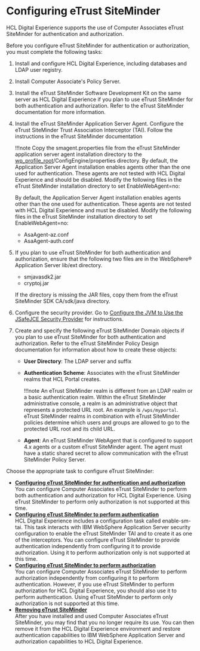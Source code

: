 # Configuring eTrust SiteMinder

HCL Digital Experience supports the use of Computer Associates eTrust SiteMinder for authentication and authorization.

Before you configure eTrust SiteMinder for authentication or authorization, you must complete the following tasks:

1.  Install and configure HCL Digital Experience, including databases and LDAP user registry.

2.  Install Computer Associate's Policy Server.

3.  Install the eTrust SiteMinder Software Development Kit on the same server as HCL Digital Experience if you plan to use eTrust SiteMinder for both authentication and authorization. Refer to the eTrust SiteMinder documentation for more information.

4.  Install the eTrust SiteMinder Application Server Agent. Configure the eTrust SiteMinder Trust Association Interceptor (TAI). Follow the instructions in the eTrust SiteMinder documentation

    !!!note
        Copy the smagent.properties file from the eTrust SiteMinder application server agent installation directory to the [wp\_profile\_root](../../../../../../../guide_me/wpsdirstr.md#wp_profile_rootwp)/ConfigEngine/properties directory. By default, the Application Server Agent installation enables agents other than the one used for authentication. These agents are not tested with HCL Digital Experience and should be disabled. Modify the following files in the eTrust SiteMinder installation directory to set EnableWebAgent=no:

    By default, the Application Server Agent installation enables agents other than the one used for authentication. These agents are not tested with HCL Digital Experience and must be disabled. Modify the following files in the eTrust SiteMinder installation directory to set EnableWebAgent=no:

    -   AsaAgent-az.conf
    -   AsaAgent-auth.conf

5.  If you plan to use eTrust SiteMinder for both authentication and authorization, ensure that the following two files are in the WebSphere® Application Server lib/ext directory.

    -   smjavasdk2.jar
    -   cryptoj.jar

    If the directory is missing the JAR files, copy them from the eTrust SiteMinder SDK CA/sdk/java directory.

6.  Configure the security provider. Go to [Configure the JVM to Use the JSafeJCE Security Provider](https://knowledge.broadcom.com/external/article/31084/jsafejce-is-not-installed-as-a-security.html) for instructions.

7.  Create and specify the following eTrust SiteMinder Domain objects if you plan to use eTrust SiteMinder for both authentication and authorization. Refer to the eTrust SiteMinder Policy Design documentation for information about how to create these objects:

    -   **User Directory**: The LDAP server and suffix
    -   **Authentication Scheme**: Associates with the eTrust SiteMinder realms that HCL Portal creates.

        !!!note
            An eTrust SiteMinder realm is different from an LDAP realm or a basic authentication realm. Within the eTrust SiteMinder administrative console, a realm is an administrative object that represents a protected URL root. An example is `/wps/myportal`. eTrust SiteMinder realms in combination with eTrust SiteMinder policies determine which users and groups are allowed to go to the protected URL root and its child URL.

    -   **Agent**: An eTrust SiteMinder WebAgent that is configured to support 4.x agents or a custom eTrust SiteMinder agent. The agent must have a static shared secret to allow communication with the eTrust SiteMinder Policy Server.

Choose the appropriate task to configure eTrust SiteMinder:

-   **[Configuring eTrust SiteMinder for authentication and authorization](conf_sit.md)**  
You can configure Computer Associates eTrust SiteMinder to perform both authentication and authorization for HCL Digital Experience. Using eTrust SiteMinder to perform only authorization is not supported at this time.
-   **[Configuring eTrust SiteMinder to perform authentication](sit_setup_auth.md)**  
HCL Digital Experience includes a configuration task called enable-sm-tai. This task interacts with IBM WebSphere Application Server security configuration to enable the eTrust SiteMinder TAI and to create it as one of the interceptors. You can configure eTrust SiteMinder to provide authentication independently from configuring it to provide authorization. Using it to perform authorization only is not supported at this time.
-   **[Configuring eTrust SiteMinder to perform authorization](sit_setup_esm.md)**  
You can configure Computer Associates eTrust SiteMinder to perform authorization independently from configuring it to perform authentication. However, if you use eTrust SiteMinder to perform authorization for HCL Digital Experience, you should also use it to perform authentication. Using eTrust SiteMinder to perform only authorization is not supported at this time.
-   **[Removing eTrust SiteMinder](sit_deconfig.md)**  
After you have installed and used Computer Associates eTrust SiteMinder, you may find that you no longer require its use. You can then remove it from the HCL Digital Experience environment and restore authentication capabilities to IBM WebSphere Application Server and authorization capabilities to HCL Digital Experience.


